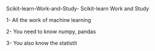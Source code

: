   Scikit-learn-Work-and-Study-
Scikit-learn Work and Study 

1- All the work of machine learning

2- You need to know numpy, pandas
        
3- You also know the statistit                                             
           
            
                       
            
                      
                       
                                         
                                    
                                     
                                   
               
          
         
             
